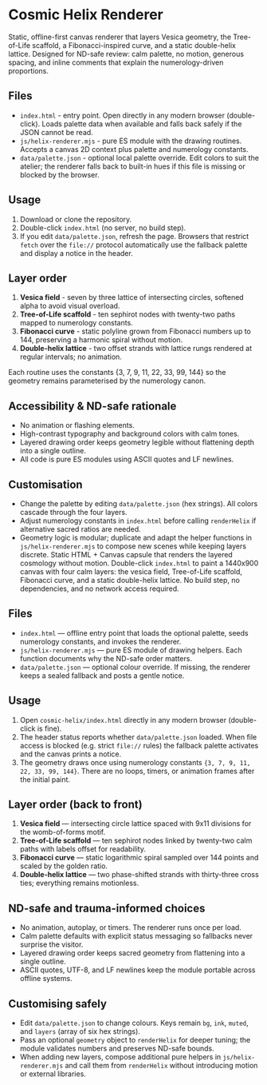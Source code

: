 # Cosmic Helix Renderer

Static, offline-first canvas renderer that layers Vesica geometry, the Tree-of-Life scaffold, a Fibonacci-inspired curve, and a static double-helix lattice. Designed for ND-safe review: calm palette, no motion, generous spacing, and inline comments that explain the numerology-driven proportions.

## Files

- `index.html` - entry point. Open directly in any modern browser (double-click). Loads palette data when available and falls back safely if the JSON cannot be read.
- `js/helix-renderer.mjs` - pure ES module with the drawing routines. Accepts a canvas 2D context plus palette and numerology constants.
- `data/palette.json` - optional local palette override. Edit colors to suit the atelier; the renderer falls back to built-in hues if this file is missing or blocked by the browser.

## Usage

1. Download or clone the repository.
2. Double-click `index.html` (no server, no build step).
3. If you edit `data/palette.json`, refresh the page. Browsers that restrict `fetch` over the `file://` protocol automatically use the fallback palette and display a notice in the header.

## Layer order

1. **Vesica field** - seven by three lattice of intersecting circles, softened alpha to avoid visual overload.
2. **Tree-of-Life scaffold** - ten sephirot nodes with twenty-two paths mapped to numerology constants.
3. **Fibonacci curve** - static polyline grown from Fibonacci numbers up to 144, preserving a harmonic spiral without motion.
4. **Double-helix lattice** - two offset strands with lattice rungs rendered at regular intervals; no animation.

Each routine uses the constants {3, 7, 9, 11, 22, 33, 99, 144} so the geometry remains parameterised by the numerology canon.

## Accessibility & ND-safe rationale

- No animation or flashing elements.
- High-contrast typography and background colors with calm tones.
- Layered drawing order keeps geometry legible without flattening depth into a single outline.
- All code is pure ES modules using ASCII quotes and LF newlines.

## Customisation

- Change the palette by editing `data/palette.json` (hex strings). All colors cascade through the four layers.
- Adjust numerology constants in `index.html` before calling `renderHelix` if alternative sacred ratios are needed.
- Geometry logic is modular; duplicate and adapt the helper functions in `js/helix-renderer.mjs` to compose new scenes while keeping layers discrete.
Static HTML + Canvas capsule that renders the layered cosmology without motion. Double-click `index.html` to paint a 1440x900 canvas with four calm layers: the vesica field, Tree-of-Life scaffold, Fibonacci curve, and a static double-helix lattice. No build step, no dependencies, and no network access required.

## Files
- `index.html` — offline entry point that loads the optional palette, seeds numerology constants, and invokes the renderer.
- `js/helix-renderer.mjs` — pure ES module of drawing helpers. Each function documents why the ND-safe order matters.
- `data/palette.json` — optional colour override. If missing, the renderer keeps a sealed fallback and posts a gentle notice.

## Usage
1. Open `cosmic-helix/index.html` directly in any modern browser (double-click is fine).
2. The header status reports whether `data/palette.json` loaded. When file access is blocked (e.g. strict `file://` rules) the fallback palette activates and the canvas prints a notice.
3. The geometry draws once using numerology constants `{3, 7, 9, 11, 22, 33, 99, 144}`. There are no loops, timers, or animation frames after the initial paint.

## Layer order (back to front)
1. **Vesica field** — intersecting circle lattice spaced with 9x11 divisions for the womb-of-forms motif.
2. **Tree-of-Life scaffold** — ten sephirot nodes linked by twenty-two calm paths with labels offset for readability.
3. **Fibonacci curve** — static logarithmic spiral sampled over 144 points and scaled by the golden ratio.
4. **Double-helix lattice** — two phase-shifted strands with thirty-three cross ties; everything remains motionless.

## ND-safe and trauma-informed choices
- No animation, autoplay, or timers. The renderer runs once per load.
- Calm palette defaults with explicit status messaging so fallbacks never surprise the visitor.
- Layered drawing order keeps sacred geometry from flattening into a single outline.
- ASCII quotes, UTF-8, and LF newlines keep the module portable across offline systems.

## Customising safely
- Edit `data/palette.json` to change colours. Keys remain `bg`, `ink`, `muted`, and `layers` (array of six hex strings).
- Pass an optional `geometry` object to `renderHelix` for deeper tuning; the module validates numbers and preserves ND-safe bounds.
- When adding new layers, compose additional pure helpers in `js/helix-renderer.mjs` and call them from `renderHelix` without introducing motion or external libraries.
